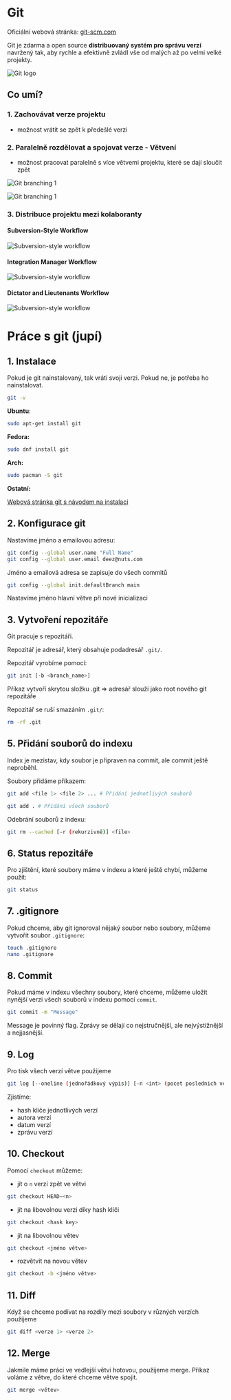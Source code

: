 # Git

Oficiální webová stránka: [git-scm.com](https://git-scm.com/)

Git je zdarma a open source **distribuovaný systém pro správu verzí** navržený tak, aby rychle a efektivně zvládl vše od malých až po velmi velké projekty.

![Git logo](https://git-scm.com/images/logo@2x.png)

## Co umí?

### 1. Zachovávat verze projektu

- možnost vrátit se zpět k předešlé verzi

### 2. Paralelně rozdělovat a spojovat verze - Větvení

- možnost pracovat paralelně s více větvemi projektu, které se dají sloučit zpět 

![Git branching 1](https://external-content.duckduckgo.com/iu/?u=https%3A%2F%2Fthe-turing-way.netlify.app%2F_images%2Fsub-branch.png&f=1&nofb=1&ipt=56d6c30367f44de1b224cc9b02c8cabf8ce1a434190b8f5da07e4cf0252d1118&ipo=images)

![Git branching 1](https://external-content.duckduckgo.com/iu/?u=https%3A%2F%2Fmap-client.readthedocs.io%2Fen%2Flatest%2F_images%2Fgitflow.png&f=1&nofb=1&ipt=62c8b9533ae62488f0d48410e6c0d6297f277de2256f5257ff0bbfe4dbc9e289&ipo=images)

### 3. Distribuce projektu mezi kolaboranty

#### Subversion-Style Workflow

![Subversion-style workflow](https://git-scm.com/images/about/workflow-a@2x.png)

#### Integration Manager Workflow

![Subversion-style workflow](https://git-scm.com/images/about/workflow-b@2x.png)

#### Dictator and Lieutenants Workflow

![Subversion-style workflow](https://git-scm.com/images/about/workflow-c@2x.png)

# Práce s git (jupí)

## 1. Instalace 

Pokud je git nainstalovaný, tak vrátí svoji verzi. Pokud ne, je potřeba ho nainstalovat.

```bash
git -v
```

**Ubuntu**:

```bash
sudo apt-get install git
```

**Fedora:**

```bash
sudo dnf install git
```

**Arch:**

```bash
sudo pacman -S git
```

**Ostatní:**

[Webová stránka git s návodem na instalaci](https://git-scm.com/downloads)

## 2. Konfigurace git

Nastavíme jméno a emailovou adresu:

```bash
git config --global user.name "Full Name"
git config --global user.email deez@nuts.com
```

Jméno a emailová adresa se zapisuje do všech commitů

```bash
git config --global init.defaultBranch main
```

Nastavíme jméno hlavní větve při nové inicializaci

## 3. Vytvoření repozitáře

Git pracuje s repozitáři.

Repozitář je adresář, který obsahuje podadresář `.git/`.

Repozitář vyrobíme pomocí:

```bash
git init [-b <branch_name>]
```

Příkaz vytvoří skrytou složku .git => adresář slouží jako root nového git repozitáře

Repozitář se ruší smazáním `.git/`:

```bash
rm -rf .git
```

## 5. Přidání souborů do indexu

Index je mezistav, kdy soubor je připraven na commit, ale commit ještě neproběhl.

Soubory přidáme příkazem:

```bash
git add <file 1> <file 2> ... # Přidání jednotlivých souborů

git add . # Přidání všech souborů
```

Odebrání souborů z indexu:

```bash
git rm --cached [-r (rekurzivně)] <file>
```

## 6. Status repozitáře

Pro zjištění, které soubory máme v indexu a které ještě chybí, můžeme použít:

```bash
git status
```

## 7. .gitignore

Pokud chceme, aby git ignoroval nějaký soubor nebo soubory, můžeme vytvořit soubor `.gitignore`:

```bash
touch .gitignore
nano .gitignore
```

## 8. Commit

Pokud máme v indexu všechny soubory, které chceme, můžeme uložit nynější verzi všech souborů v indexu pomocí `commit`.

```bash
git commit -m "Message"
```

Message je povinný flag. Zprávy se dělají co nejstručnější, ale nejvýstižnější a nejjasnější.

## 9. Log

Pro tisk všech verzí větve použijeme

```bash
git log [--oneline (jednořádkový výpis)] [-n <int> (pocet poslednich verzi)]
```

Zjistíme:

- hash klíče jednotlivých verzí
- autora verzí
- datum verzí
- zprávu verzí

## 10. Checkout

Pomocí `checkout` můžeme:

- jít o `n` verzí zpět ve větvi

```bash
git checkout HEAD~<n>
```

- jít na libovolnou verzi díky hash klíči

```bash
git checkout <hask key>
```

- jít na libovolnou větev

```bash
git checkout <jméno větve>
```

- rozvětvit na novou větev

```bash
git checkout -b <jméno větve>
```

## 11. Diff

Když se chceme podívat na rozdíly mezi soubory v různých verzích použijeme

```bash
git diff <verze 1> <verze 2> 
```

## 12. Merge

Jakmile máme práci ve vedlejší větvi hotovou, použijeme merge. Příkaz voláme z větve, do které chceme větve spojit.

```bash
git merge <větev>
```
